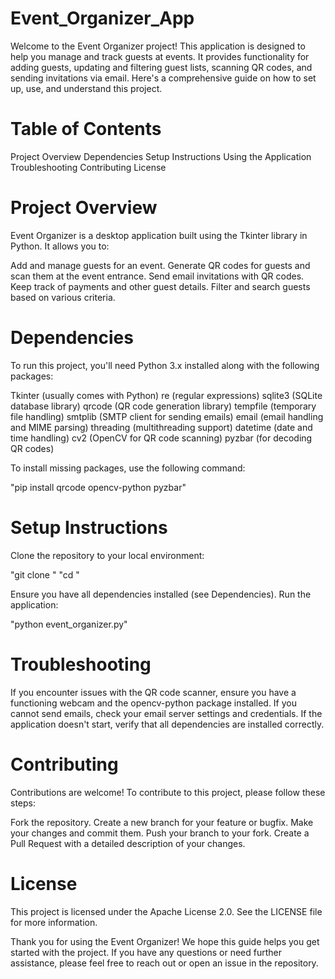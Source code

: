 # Event_Organizer_App

Welcome to the Event Organizer project! This application is designed to help you manage and track guests at events. It provides functionality for adding guests, updating and filtering guest lists, scanning QR codes, and sending invitations via email. Here's a comprehensive guide on how to set up, use, and understand this project.

# Table of Contents

Project Overview
Dependencies
Setup Instructions
Using the Application
Troubleshooting
Contributing
License

# Project Overview

Event Organizer is a desktop application built using the Tkinter library in Python. It allows you to:

Add and manage guests for an event.
Generate QR codes for guests and scan them at the event entrance.
Send email invitations with QR codes.
Keep track of payments and other guest details.
Filter and search guests based on various criteria.

# Dependencies

To run this project, you'll need Python 3.x installed along with the following packages:

Tkinter (usually comes with Python)
re (regular expressions)
sqlite3 (SQLite database library)
qrcode (QR code generation library)
tempfile (temporary file handling)
smtplib (SMTP client for sending emails)
email (email handling and MIME parsing)
threading (multithreading support)
datetime (date and time handling)
cv2 (OpenCV for QR code scanning)
pyzbar (for decoding QR codes)

To install missing packages, use the following command:

"pip install qrcode opencv-python pyzbar"

# Setup Instructions

Clone the repository to your local environment:

"git clone <repository-url>"
"cd <repository-name>"

Ensure you have all dependencies installed (see Dependencies).
Run the application:

"python event_organizer.py"

# Troubleshooting

If you encounter issues with the QR code scanner, ensure you have a functioning webcam and the opencv-python package installed.
If you cannot send emails, check your email server settings and credentials.
If the application doesn't start, verify that all dependencies are installed correctly.

# Contributing

Contributions are welcome! To contribute to this project, please follow these steps:

Fork the repository.
Create a new branch for your feature or bugfix.
Make your changes and commit them.
Push your branch to your fork.
Create a Pull Request with a detailed description of your changes.
# License

This project is licensed under the Apache License 2.0. See the LICENSE file for more information.

Thank you for using the Event Organizer! We hope this guide helps you get started with the project. If you have any questions or need further assistance, please feel free to reach out or open an issue in the repository.
